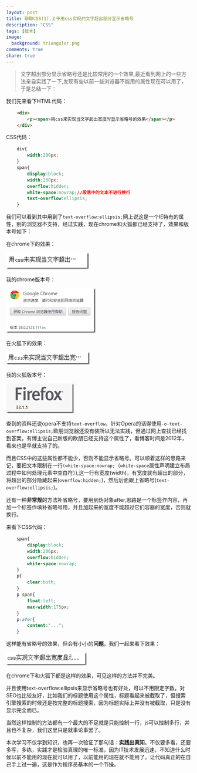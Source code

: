 ```yaml
---
layout: post
title: 聊聊CSS(1),关于用css实现的文字超出部分显示省略号
description: "CSS"
tags: [技术]
image:
  background: triangular.png
comments: true
share: true
---
```


> 文字超出部分显示省略号还是比较常用的一个效果,最近看到网上的一些方法亲自实践了一下,发现有些以前一些浏览器不能用的属性现在可以用了，于是总结一下：

我们先来看下HTML代码：

```html
	<div>
	    <p><span>用css来实现当文字超出宽度时显示省略号的效果</span></p>
	</div>
```

<!-- more -->

CSS代码：

```css
	div{
		width:200px;
	}
	span{
		display:block;
		width:200px;
		overflow:hidden;
		white-space:nowrap;//段落中的文本不进行换行
		text-overflow:ellipsis;
	}
```

我们可以看到其中用到了`text-overflow:ellipsis;`网上说这是一个IE特有的属性，别的浏览器不支持，经过实践，现在chrome和火狐都已经支持了，效果和版本号如下：

在chrome下的效果：

![img](/images/article/2014-12-19/1.png)

我的chrome版本号：

![img](/images/article/2014-12-19/2.png)

在火狐下的效果：

![img](/images/article/2014-12-19/3.png)

我的火狐版本号：

![img](/images/article/2014-12-19/4.png)

查到的资料还说opera不支持`text-overflow`，针对Opera的话得使用`-o-text-overflow:ellipsis;`欧朋浏览器还没有装所以无法实践，但通过网上查找已经找到答案，有博主说自己新版的欧朋已经支持这个属性了，看博客时间是2012年，看来也是早就支持了的。

而且CSS中的这些属性都不能少，否则不能显示省略号。可以顺着这样的思路来记，要把文本限制在一行`(white-space:nowrap;`（`white-space`属性声明建立布局过程中如何处理元素中空白符）),这一行有宽度(width)，有宽度就有超出的部分，将超出的部分隐藏起来(`overflow:hidden;`)，然后后面跟上省略号(`text-overflow:ellipsis;`)。

还有一种**非常规**的方法补省略号，要用到伪对象after,思路是一个标签作内容，再加一个标签作填补省略号用，并且加起来的宽度不能超过它们容器的宽度，否则就换行。

来看下CSS代码：

```css
	span{
		display:block;
		width:200px;
		overflow:hidden;
		white-space:nowrap;
	}
	p{
		clear:both;
	}
	p span{
		float:left;
		max-width:175px;
	}
	p:afer{
		content:"...";
	}
```

这样能有省略号的效果，但会有小小的**问题**，我们一起来看下效果：

![img](/images/article/2014-12-19/5.png)

在chrome下和火狐下都是这样的效果，可见这样的方法并不完美。

并且使用text-overflow:ellipsis来显示省略号也有好处，可以不用限定字数，对SEO也比较友好，比如我们的标题使用这个属性，标题看起来被截取了，但搜索引擎搜索的时候还是按完整的标题搜索，因为标题实际上并没有被截取，只是没有显示完全而已。

当然这样控制的方法都有一个最大的不足就是只能控制一行，js可以控制多行，并且也不复杂，我们这里只是就事论事罢了。

本次学习不仅学到知识，也再一次验证了那句话：**实践出真知**。不仅要多看，还要多写，多练，实践才是检验真理的唯一标准，因为IT技术发展迅速，不知道什么时候以前不能用的现在就可以用了，以前能用的现在就不能用了，让代码真正的在自己手上过一遍，这是作为程序员基本的一个节操。

